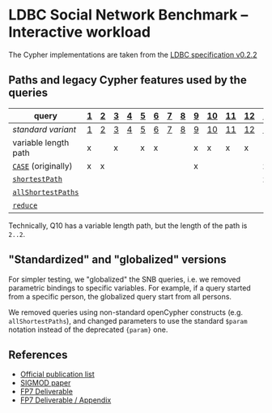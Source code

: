 # LDBC Social Network Benchmark – Interactive workload

The Cypher implementations are taken from the [LDBC specification v0.2.2](https://github.com/ldbc/ldbc_snb_docs/blob/bf8ead188f85639e203d4507cbade453c1298bee/LDBC_SNB_v0.2.2.pdf)

## Paths and legacy Cypher features used by the queries

| query                 | [1](original/query-1.cypher) | [2](original/query-2.cypher) | [3](original/query-3.cypher) | [4](original/query-4.cypher) | [5](original/query-5.cypher) | [6](original/query-6.cypher) | [7](original/query-7.cypher) | [8](original/query-8.cypher) | [9](original/query-9.cypher) | [10](original/query-10.cypher) | [11](original/query-11.cypher) | [12](original/query-12.cypher) | [13](original/query-13.cypher) | [14](original/query-14.cypher) |
| --------------------- | --- | --- | --- | --- | --- | --- | --- | --- | --- | --- | --- | --- | --- | --- |
| _standard variant_    | [1](query-1.cypher) | [2](query-2.cypher) | [3](query-3.cypher) | [4](query-4.cypher) | [5](query-5.cypher) | [6](query-6.cypher) | [7](query-7.cypher) | [8](query-8.cypher) | [9](query-9.cypher) |   [10](query-10.cypher) | [11](query-11.cypher) | [12](query-12.cypher) | [13](query-13.cypher) |  |
| variable length path  |  x  |     |  x  |     |  x  |  x  |     |     |  x  |  x  | x   | x   |     |     |
| [`CASE`](https://neo4j.com/docs/developer-manual/3.0/cypher/#query-syntax-case) (originally)   |  x  |  x  |     |     |     |     |     |     |  x  |     |     |     | x   |     |
| [`shortestPath`](https://neo4j.com/docs/developer-manual/3.0/cypher/#_single_shortest_path)        |     |     |     |     |     |     |     |     |     |     |     |     | x   |     |
| [`allShortestPaths`](https://neo4j.com/docs/developer-manual/3.0/cypher/#_all_shortest_paths)    |     |     |     |     |     |     |     |     |     |     |     |     |     | x   |
| [`reduce`](https://neo4j.com/docs/developer-manual/3.0/cypher/#functions-reduce)              |     |     |     |     |     |     |     |     |     |     |     |     |     | x   |

Technically, Q10 has a variable length path, but the length of the path is `2..2`.

## "Standardized" and "globalized" versions

For simpler testing, we "globalized" the SNB queries, i.e. we removed parametric bindings to specific variables. For example, if a query started from a specific person, the globalized query start from all persons.

We removed queries using non-standard openCypher constructs (e.g. `allShortestPaths`), and changed parameters to use the standard `$param` notation instead of the deprecated `{param}` one.

## References

* [Official publication list](http://ldbcouncil.org/publications)
* [SIGMOD paper](http://dl.acm.org/citation.cfm?id=2742786)
* [FP7 Deliverable](http://ldbcouncil.org/sites/default/files/LDBC_D3.3.34.pdf)
* [FP7 Deliverable / Appendix](http://ldbcouncil.org/sites/default/files/LDBC_D3.3.34_appendix.pdf)
